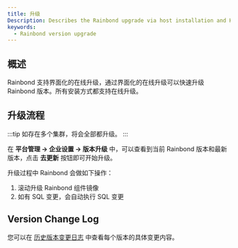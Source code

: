 ```yaml
---
title: 升级
Description: Describes the Rainbond upgrade via host installation and Helm installation
keywords:
  - Rainbond version upgrade
---
```


## 概述

Rainbond 支持界面化的在线升级，通过界面化的在线升级可以快速升级 Rainbond 版本。所有安装方式都支持在线升级。

## 升级流程

:::tip
如存在多个集群，将会全部都升级。
:::

在 **平台管理 -> 企业设置 -> 版本升级** 中，可以查看到当前 Rainbond 版本和最新版本，点击 **去更新** 按钮即可开始升级。

升级过程中 Rainbond 会做如下操作：

1. 滚动升级 Rainbond 组件镜像
2. 如有 SQL 变更，会自动执行 SQL 变更

## Version Change Log

您可以在 [历史版本变更日志](https://github.com/goodrain/rainbond/releases) 中查看每个版本的具体变更内容。
